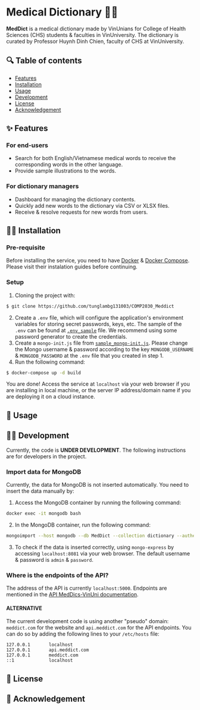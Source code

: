 # Medical Dictionary 🏥📖

**MedDict** is a medical dictionary made by VinUnians for College of Health Sciences (CHS) students & faculties in VinUniversity. The dictionary is curated by Professor Huynh Dinh Chien, faculty of CHS at VinUniversity. 

## 🔍 Table of contents 
- [Features](#features)
- [Installation](#installation)
- [Usage](#usage)
- [Development](#development)
- [License](#license)
- [Acknowledgement](#acknowledgement)

## ✨ Features 

### For end-users

- Search for both English/Vietnamese medical words to receive the corresponding words in the other language. 
- Provide sample illustrations to the words.

### For dictionary managers

- Dashboard for managing the dictionary contents.
- Quickly add new words to the dictionary via CSV or XLSX files.
- Receive & resolve requests for new words from users. 

## 👨‍🔧 Installation 

### Pre-requisite

Before installing the service, you need to have [Docker](https://docs.docker.com/) & [Docker Compose](https://docs.docker.com/compose/). Please visit their instalation guides before continuing. 

### Setup 
1. Cloning the project with:
```bash
$ git clone https://github.com/tunglambg131003/COMP2030_Meddict
```
2. Create a `.env` file, which will configure the application's environment variables for storing secret passwords, keys, etc. The sample of the `.env` can be found at [`.env_sample`](./env_sample) file. We recommend using some password generator to create the credentials. 
3. Create a `mongo-init.js` file from [`sample_mongo-init.js`](./sample_mongo-init.js). Please change the Mongo username & password according to the key `MONGODB_USERNAME` & `MONGODB_PASSWORD` at the `.env` file that you created in step 1. 
4. Run the following command:

```Bash
$ docker-compose up -d build
```

You are done! Access the service at `localhost` via your web browser if you are installing in local machine, or the server IP address/domain name if you are deploying it on a cloud instance.

## 🧐 Usage 

## 👩‍💻 Development

Currently, the code is **UNDER DEVELOPMENT**. The following instructions are for developers in the project.

### Import data for MongoDB

Currently, the data for MongoDB is not inserted automatically. You need to insert the data manually by:

1. Access the MongoDB container by running the following command:
```bash
docker exec -it mongodb bash
```

2. In the MongoDB container, run the following command: 
```bash
mongoimport --host mongodb --db MedDict --collection dictionary --authenticationDatabase admin --username $MONGO_INITDB_ROOT_USERNAME --password $MONGO_INITDB_ROOT_PASSWORD --type json --file /data/database.json --jsonArray
```

3. To check if the data is inserted correctly, using `mongo-express` by accessing `localhost:8081` via your web browser. The default username & password is `admin` & `password`.

### Where is the endpoints of the API? 

The address of the API is currently `localhost:5000`. Endpoints are mentioned in the [API MedDics-VinUni documentation](https://bump.sh/h114mx001/doc/meddict-vinuni/).

#### ALTERNATIVE

The current development code is using another "pseudo" domain: `meddict.com` for the website and `api.meddict.com` for the API endpoints. You can do so by adding the following lines to your `/etc/hosts` file:

```
127.0.0.1       localhost
127.0.0.1       api.meddict.com 
127.0.0.1       meddict.com
::1             localhost
```

## 📄 License
 
## 🙏 Acknowledgement 
